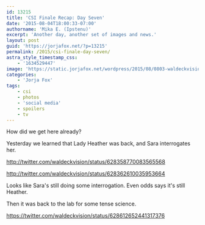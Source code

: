 ```yaml
---
id: 13215
title: 'CSI Finale Recap: Day Seven'
date: '2015-08-04T18:00:33-07:00'
authorname: 'Mika E. (Ipstenu)'
excerpt: 'Another day, another set of images and news.'
layout: post
guid: 'https://jorjafox.net/?p=13215'
permalink: /2015/csi-finale-day-seven/
astra_style_timestamp_css:
    - '1634529447'
image: 'https://static.jorjafox.net/wordpress/2015/08/0803-waldeckvision_01.jpg'
categories:
    - 'Jorja Fox'
tags:
    - csi
    - photos
    - 'social media'
    - spoilers
    - tv
---
```


How did we get here already?

Yesterday we learned that Lady Heather was back, and Sara interrogates her.

http://twitter.com/waldeckvision/status/628358770083565568

http://twitter.com/waldeckvision/status/628362610035953664

Looks like Sara's still doing some interrogation. Even odds says it's still Heather.

Then it was back to the lab for some tense science.

https://twitter.com/waldeckvision/status/628612652441317376
